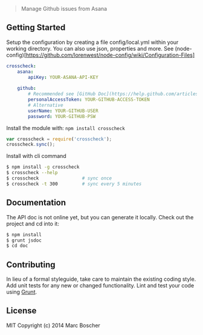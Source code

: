 
> Manage Github issues from Asana



## Getting Started

Setup the configuration by creating a file config/local.yml within your 
working directory. You can also use json, properties and more.
See (node-config)[https://github.com/lorenwest/node-config/wiki/Configuration-Files]

```yml
crosscheck:
    asana:
        apiKey: YOUR-ASANA-API-KEY
        
    github:
        # Recommended see [GitHub Doc](https://help.github.com/articles/creating-an-access-token-for-command-line-use/)
        personalAccessToken: YOUR-GITHUB-ACCESS-TOKEN
        # Alternative
        userName: YOUR-GITHUB-USER
        password: YOUR-GITHUB-PSW
```


Install the module with: `npm install crosscheck`

```js
var crosscheck = require('crosscheck');
crosscheck.sync();
```

Install with cli command

```sh
$ npm install -g crosscheck
$ crosscheck --help
$ crosscheck                # sync once
$ crosscheck -t 300         # sync every 5 minutes
```




## Documentation

The API doc is not online yet, but you can generate it locally. 
Check out the project and cd into it:

```sh
$ npm install
$ grunt jsdoc
$ cd doc
```


## Contributing

In lieu of a formal styleguide, take care to maintain the existing coding style. 
Add unit tests for any new or changed functionality. 
Lint and test your code using [Grunt](http://gruntjs.com).


## License

MIT
Copyright (c) 2014 Marc Boscher
